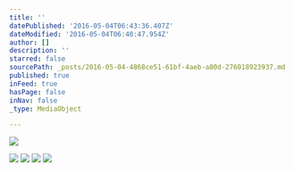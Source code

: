 ```yaml
---
title: ''
datePublished: '2016-05-04T06:43:36.407Z'
dateModified: '2016-05-04T06:40:47.954Z'
author: []
description: ''
starred: false
sourcePath: _posts/2016-05-04-4868ce51-61bf-4aeb-a80d-276018923937.md
published: true
inFeed: true
hasPage: false
inNav: false
_type: MediaObject

---
```

![](https://the-grid-user-content.s3-us-west-2.amazonaws.com/b5fb6356-4eaa-4f27-93da-d16a45ef5165.jpg)

![](https://the-grid-user-content.s3-us-west-2.amazonaws.com/e2774ff2-db6e-460b-a604-5bfe870ff937.jpg)
![](https://the-grid-user-content.s3-us-west-2.amazonaws.com/79558a84-8313-4aa8-b00a-0adf07ca2124.jpg)
![](https://the-grid-user-content.s3-us-west-2.amazonaws.com/07f7d852-95b6-48da-8ec4-9d8ca4503a0b.jpg)
![](https://the-grid-user-content.s3-us-west-2.amazonaws.com/0071c762-9f47-40a7-ae66-64e54b4326f9.jpg)